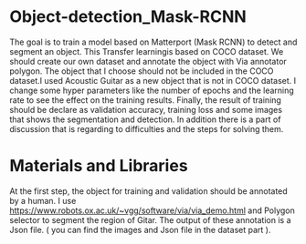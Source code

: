 # Object-detection_Mask-RCNN
The goal is to train a model based on Matterport (Mask RCNN) to detect and segment an object. This Transfer learningis based on COCO dataset. We should create our own dataset and annotate the object with Via annotator polygon. 
The object that I choose should not be included in the COCO dataset.I used Acoustic Guitar as a new object that is not in
COCO dataset. I change some hyper parameters like the number of epochs and the learning rate to see the effect on the training results.
Finally, the result of training should be declare as validation accuracy, training loss and some images that shows the segmentation and detection. In addition there is a part of discussion that is regarding to difficulties and the steps for solving them.

# Materials and Libraries
At the first step, the object for training and validation should be annotated by a human. I use https://www.robots.ox.ac.uk/~vgg/software/via/via_demo.html and Polygon selector to segment the region of Gitar. The output of these annotation is a Json file. ( you can find the images and Json file in the dataset part ).


